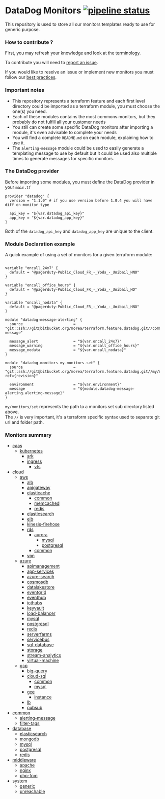 # DataDog Monitors [![pipeline status](https://git.fr.clara.net/claranet/cloudnative/projects/datadog/terraform/monitors/badges/master/pipeline.svg)](https://git.fr.clara.net/claranet/cloudnative/projects/datadog/terraform/monitors/commits/master) #

This repository is used to store all our monitors templates ready to use for generic purpose.


### How to contribute ? ###

First, you may refresh your knowledge and look at the [terminology](https://confluence.fr.clara.net/display/DAT/Getting+started).

To contribute you will need to [report an issue](https://confluence.fr.clara.net/display/DAT/Project+and+Workflow).

If you would like to resolve an issue or implement new monitors you must follow our [best practices](https://confluence.fr.clara.net/display/DAT/Templates+monitors).

### Important notes ###

* This repository represents a terraform feature and each first level directory could be imported as a terraform module, you must choose the one(s) you need.
* Each of these modules contains the most commons monitors, but they probably do not fulfill all your customer needs
* You still can create some specific DataDog monitors after importing a module, it's even advisable to complete your needs
* You will find a complete `README.md` on each module, explaining how to use it.
* The `alerting-message` module could be used to easily generate a templating message to use by default but it could be used also multiple times to generate messages for specific monitors.

### The DataDog provider ###

Before importing some modules, you must define the DataDog provider in your `main.tf`

```
provider "datadog" {
  version = "1.1.0" # if you use version before 1.0.4 you will have diff on monitor type

  api_key = "${var.datadog_api_key}"
  app_key = "${var.datadog_app_key}"
}
```

Both of the `datadog_api_key` and `datadog_app_key` are unique to the client.

### Module Declaration example ###

 A quick example of using a set of monitors for a given terraform module:

```

variable "oncall_24x7" {
  default = "@pagerduty-Public_Cloud_FR_-_Yoda_-_Unibail_HNO"
}

variable "oncall_office_hours" {
  default = "@pagerduty-Public_Cloud_FR_-_Yoda_-_Unibail_HO"
}

variable "oncall_nodata" {
  default = "@pagerduty-Public_Cloud_FR_-_Yoda_-_Unibail_HNO"
}

module "datadog-message-alerting" {
  source                       = "git::ssh://git@bitbucket.org/morea/terraform.feature.datadog.git//common/alerting-message"

  message_alert                = "${var.oncall_24x7}"
  message_warning              = "${var.oncall_office_hours}"
  message_nodata               = "${var.oncall_nodata}"
}

module "datadog-monitors-my-monitors-set" {
  source                       = "git::ssh://git@bitbucket.org/morea/terraform.feature.datadog.git//my/monitors/set?ref={revision}"

  environment                  = "${var.environment}"
  message                      = "${module.datadog-message-alerting.alerting-message}"
}
```

`my/monitors/set` represents the path to a monitors set sub directory listed above.  
The `//` is very important, it's a terraform specific syntax used to separate git url and folder path.

### Monitors summary ###

- [caas](https://git.fr.clara.net/claranet/cloudnative/projects/datadog/terraform/monitors/tree/master/caas/)
	- [kubernetes](https://git.fr.clara.net/claranet/cloudnative/projects/datadog/terraform/monitors/tree/master/caas/kubernetes/)
		- [ark](https://git.fr.clara.net/claranet/cloudnative/projects/datadog/terraform/monitors/tree/master/caas/kubernetes/ark/)
		- [ingress](https://git.fr.clara.net/claranet/cloudnative/projects/datadog/terraform/monitors/tree/master/caas/kubernetes/ingress/)
			- [vts](https://git.fr.clara.net/claranet/cloudnative/projects/datadog/terraform/monitors/tree/master/caas/kubernetes/ingress/vts/)
- [cloud](https://git.fr.clara.net/claranet/cloudnative/projects/datadog/terraform/monitors/tree/master/cloud/)
	- [aws](https://git.fr.clara.net/claranet/cloudnative/projects/datadog/terraform/monitors/tree/master/cloud/aws/)
		- [alb](https://git.fr.clara.net/claranet/cloudnative/projects/datadog/terraform/monitors/tree/master/cloud/aws/alb/)
		- [apigateway](https://git.fr.clara.net/claranet/cloudnative/projects/datadog/terraform/monitors/tree/master/cloud/aws/apigateway/)
		- [elasticache](https://git.fr.clara.net/claranet/cloudnative/projects/datadog/terraform/monitors/tree/master/cloud/aws/elasticache/)
			- [common](https://git.fr.clara.net/claranet/cloudnative/projects/datadog/terraform/monitors/tree/master/cloud/aws/elasticache/common/)
			- [memcached](https://git.fr.clara.net/claranet/cloudnative/projects/datadog/terraform/monitors/tree/master/cloud/aws/elasticache/memcached/)
			- [redis](https://git.fr.clara.net/claranet/cloudnative/projects/datadog/terraform/monitors/tree/master/cloud/aws/elasticache/redis/)
		- [elasticsearch](https://git.fr.clara.net/claranet/cloudnative/projects/datadog/terraform/monitors/tree/master/cloud/aws/elasticsearch/)
		- [elb](https://git.fr.clara.net/claranet/cloudnative/projects/datadog/terraform/monitors/tree/master/cloud/aws/elb/)
		- [kinesis-firehose](https://git.fr.clara.net/claranet/cloudnative/projects/datadog/terraform/monitors/tree/master/cloud/aws/kinesis-firehose/)
		- [rds](https://git.fr.clara.net/claranet/cloudnative/projects/datadog/terraform/monitors/tree/master/cloud/aws/rds/)
			- [aurora](https://git.fr.clara.net/claranet/cloudnative/projects/datadog/terraform/monitors/tree/master/cloud/aws/rds/aurora/)
				- [mysql](https://git.fr.clara.net/claranet/cloudnative/projects/datadog/terraform/monitors/tree/master/cloud/aws/rds/aurora/mysql/)
				- [postgresql](https://git.fr.clara.net/claranet/cloudnative/projects/datadog/terraform/monitors/tree/master/cloud/aws/rds/aurora/postgresql/)
			- [common](https://git.fr.clara.net/claranet/cloudnative/projects/datadog/terraform/monitors/tree/master/cloud/aws/rds/common/)
		- [vpn](https://git.fr.clara.net/claranet/cloudnative/projects/datadog/terraform/monitors/tree/master/cloud/aws/vpn/)
	- [azure](https://git.fr.clara.net/claranet/cloudnative/projects/datadog/terraform/monitors/tree/master/cloud/azure/)
		- [apimanagement](https://git.fr.clara.net/claranet/cloudnative/projects/datadog/terraform/monitors/tree/master/cloud/azure/apimanagement/)
		- [app-services](https://git.fr.clara.net/claranet/cloudnative/projects/datadog/terraform/monitors/tree/master/cloud/azure/app-services/)
		- [azure-search](https://git.fr.clara.net/claranet/cloudnative/projects/datadog/terraform/monitors/tree/master/cloud/azure/azure-search/)
		- [cosmosdb](https://git.fr.clara.net/claranet/cloudnative/projects/datadog/terraform/monitors/tree/master/cloud/azure/cosmosdb/)
		- [datalakestore](https://git.fr.clara.net/claranet/cloudnative/projects/datadog/terraform/monitors/tree/master/cloud/azure/datalakestore/)
		- [eventgrid](https://git.fr.clara.net/claranet/cloudnative/projects/datadog/terraform/monitors/tree/master/cloud/azure/eventgrid/)
		- [eventhub](https://git.fr.clara.net/claranet/cloudnative/projects/datadog/terraform/monitors/tree/master/cloud/azure/eventhub/)
		- [iothubs](https://git.fr.clara.net/claranet/cloudnative/projects/datadog/terraform/monitors/tree/master/cloud/azure/iothubs/)
		- [keyvault](https://git.fr.clara.net/claranet/cloudnative/projects/datadog/terraform/monitors/tree/master/cloud/azure/keyvault/)
		- [load-balancer](https://git.fr.clara.net/claranet/cloudnative/projects/datadog/terraform/monitors/tree/master/cloud/azure/load-balancer/)
		- [mysql](https://git.fr.clara.net/claranet/cloudnative/projects/datadog/terraform/monitors/tree/master/cloud/azure/mysql/)
		- [postgresql](https://git.fr.clara.net/claranet/cloudnative/projects/datadog/terraform/monitors/tree/master/cloud/azure/postgresql/)
		- [redis](https://git.fr.clara.net/claranet/cloudnative/projects/datadog/terraform/monitors/tree/master/cloud/azure/redis/)
		- [serverfarms](https://git.fr.clara.net/claranet/cloudnative/projects/datadog/terraform/monitors/tree/master/cloud/azure/serverfarms/)
		- [servicebus](https://git.fr.clara.net/claranet/cloudnative/projects/datadog/terraform/monitors/tree/master/cloud/azure/servicebus/)
		- [sql-database](https://git.fr.clara.net/claranet/cloudnative/projects/datadog/terraform/monitors/tree/master/cloud/azure/sql-database/)
		- [storage](https://git.fr.clara.net/claranet/cloudnative/projects/datadog/terraform/monitors/tree/master/cloud/azure/storage/)
		- [stream-analytics](https://git.fr.clara.net/claranet/cloudnative/projects/datadog/terraform/monitors/tree/master/cloud/azure/stream-analytics/)
		- [virtual-machine](https://git.fr.clara.net/claranet/cloudnative/projects/datadog/terraform/monitors/tree/master/cloud/azure/virtual-machine/)
	- [gcp](https://git.fr.clara.net/claranet/cloudnative/projects/datadog/terraform/monitors/tree/master/cloud/gcp/)
		- [big-query](https://git.fr.clara.net/claranet/cloudnative/projects/datadog/terraform/monitors/tree/master/cloud/gcp/big-query/)
		- [cloud-sql](https://git.fr.clara.net/claranet/cloudnative/projects/datadog/terraform/monitors/tree/master/cloud/gcp/cloud-sql/)
			- [common](https://git.fr.clara.net/claranet/cloudnative/projects/datadog/terraform/monitors/tree/master/cloud/gcp/cloud-sql/common/)
			- [mysql](https://git.fr.clara.net/claranet/cloudnative/projects/datadog/terraform/monitors/tree/master/cloud/gcp/cloud-sql/mysql/)
		- [gce](https://git.fr.clara.net/claranet/cloudnative/projects/datadog/terraform/monitors/tree/master/cloud/gcp/gce/)
			- [instance](https://git.fr.clara.net/claranet/cloudnative/projects/datadog/terraform/monitors/tree/master/cloud/gcp/gce/instance/)
		- [lb](https://git.fr.clara.net/claranet/cloudnative/projects/datadog/terraform/monitors/tree/master/cloud/gcp/lb/)
		- [pubsub](https://git.fr.clara.net/claranet/cloudnative/projects/datadog/terraform/monitors/tree/master/cloud/gcp/pubsub/)
- [common](https://git.fr.clara.net/claranet/cloudnative/projects/datadog/terraform/monitors/tree/master/common/)
	- [alerting-message](https://git.fr.clara.net/claranet/cloudnative/projects/datadog/terraform/monitors/tree/master/common/alerting-message/)
	- [filter-tags](https://git.fr.clara.net/claranet/cloudnative/projects/datadog/terraform/monitors/tree/master/common/filter-tags/)
- [database](https://git.fr.clara.net/claranet/cloudnative/projects/datadog/terraform/monitors/tree/master/database/)
	- [elasticsearch](https://git.fr.clara.net/claranet/cloudnative/projects/datadog/terraform/monitors/tree/master/database/elasticsearch/)
	- [mongodb](https://git.fr.clara.net/claranet/cloudnative/projects/datadog/terraform/monitors/tree/master/database/mongodb/)
	- [mysql](https://git.fr.clara.net/claranet/cloudnative/projects/datadog/terraform/monitors/tree/master/database/mysql/)
	- [postgresql](https://git.fr.clara.net/claranet/cloudnative/projects/datadog/terraform/monitors/tree/master/database/postgresql/)
	- [redis](https://git.fr.clara.net/claranet/cloudnative/projects/datadog/terraform/monitors/tree/master/database/redis/)
- [middleware](https://git.fr.clara.net/claranet/cloudnative/projects/datadog/terraform/monitors/tree/master/middleware/)
	- [apache](https://git.fr.clara.net/claranet/cloudnative/projects/datadog/terraform/monitors/tree/master/middleware/apache/)
	- [nginx](https://git.fr.clara.net/claranet/cloudnative/projects/datadog/terraform/monitors/tree/master/middleware/nginx/)
	- [php-fpm](https://git.fr.clara.net/claranet/cloudnative/projects/datadog/terraform/monitors/tree/master/middleware/php-fpm/)
- [system](https://git.fr.clara.net/claranet/cloudnative/projects/datadog/terraform/monitors/tree/master/system/)
	- [generic](https://git.fr.clara.net/claranet/cloudnative/projects/datadog/terraform/monitors/tree/master/system/generic/)
	- [unreachable](https://git.fr.clara.net/claranet/cloudnative/projects/datadog/terraform/monitors/tree/master/system/unreachable/)
